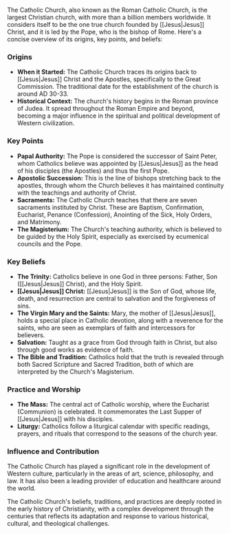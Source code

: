 The Catholic Church, also known as the Roman Catholic Church, is the largest Christian church, with more than a billion members worldwide. It considers itself to be the one true church founded by [[Jesus|Jesus]] Christ, and it is led by the Pope, who is the bishop of Rome. Here's a concise overview of its origins, key points, and beliefs:

### Origins

- **When it Started:** The Catholic Church traces its origins back to [[Jesus|Jesus]] Christ and the Apostles, specifically to the Great Commission. The traditional date for the establishment of the church is around AD 30-33.
- **Historical Context:** The church's history begins in the Roman province of Judea. It spread throughout the Roman Empire and beyond, becoming a major influence in the spiritual and political development of Western civilization.

### Key Points

- **Papal Authority:** The Pope is considered the successor of Saint Peter, whom Catholics believe was appointed by [[Jesus|Jesus]] as the head of his disciples (the Apostles) and thus the first Pope.
- **Apostolic Succession:** This is the line of bishops stretching back to the apostles, through whom the Church believes it has maintained continuity with the teachings and authority of Christ.
- **Sacraments:** The Catholic Church teaches that there are seven sacraments instituted by Christ. These are Baptism, Confirmation, Eucharist, Penance (Confession), Anointing of the Sick, Holy Orders, and Matrimony.
- **The Magisterium:** The Church's teaching authority, which is believed to be guided by the Holy Spirit, especially as exercised by ecumenical councils and the Pope.

### Key Beliefs

- **The Trinity:** Catholics believe in one God in three persons: Father, Son ([[Jesus|Jesus]] Christ), and the Holy Spirit.
- **[[Jesus|Jesus]] Christ:** [[Jesus|Jesus]] is the Son of God, whose life, death, and resurrection are central to salvation and the forgiveness of sins.
- **The Virgin Mary and the Saints:** Mary, the mother of [[Jesus|Jesus]], holds a special place in Catholic devotion, along with a reverence for the saints, who are seen as exemplars of faith and intercessors for believers.
- **Salvation:** Taught as a grace from God through faith in Christ, but also through good works as evidence of faith.
- **The Bible and Tradition:** Catholics hold that the truth is revealed through both Sacred Scripture and Sacred Tradition, both of which are interpreted by the Church's Magisterium.

### Practice and Worship

- **The Mass:** The central act of Catholic worship, where the Eucharist (Communion) is celebrated. It commemorates the Last Supper of [[Jesus|Jesus]] with his disciples.
- **Liturgy:** Catholics follow a liturgical calendar with specific readings, prayers, and rituals that correspond to the seasons of the church year.

### Influence and Contribution

The Catholic Church has played a significant role in the development of Western culture, particularly in the areas of art, science, philosophy, and law. It has also been a leading provider of education and healthcare around the world.

The Catholic Church's beliefs, traditions, and practices are deeply rooted in the early history of Christianity, with a complex development through the centuries that reflects its adaptation and response to various historical, cultural, and theological challenges.